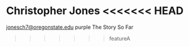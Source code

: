 Christopher Jones
<<<<<<< HEAD
=======
jonesch7@oregonstate.edu
purple
The Story So Far
>>>>>>> featureA
